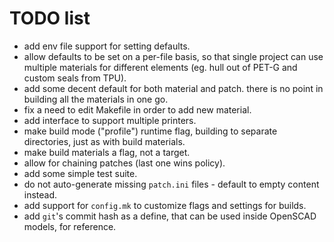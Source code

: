 # TODO list

* add env file support for setting defaults.
* allow defaults to be set on a per-file basis, so that single project can use multiple materials for different elements (eg. hull out of PET-G and custom seals from TPU).
* add some decent default for both material and patch. there is no point in building all the materials in one go.
* fix a need to edit Makefile in order to add new material.
* add interface to support multiple printers.
* make build mode ("profile") runtime flag, building to separate directories, just as with build materials.
* make build materials a flag, not a target.
* allow for chaining patches (last one wins policy).
* add some simple test suite.
* do not auto-generate missing `patch.ini` files - default to empty content instead.
* add support for `config.mk` to customize flags and settings for builds.
* add `git`'s commit hash as a define, that can be used inside OpenSCAD models, for reference.
